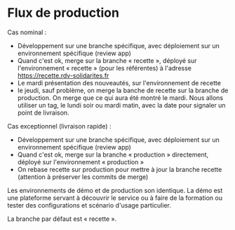 # Flux de production

Cas nominal : 

* Développement sur une branche spécifique, avec déploiement sur un environnement spécifique \(review app\)
* Quand c'est ok, merge sur la branche « recette », déployé sur l'environnement « recette » \(pour les référentes\) à l'adresse https://recette.rdv-solidarites.fr
* Le mardi présentation des nouveautés, sur l'environnement de recette
* le jeudi, sauf problème, on merge la banche de recette sur la branche de production. On merge que ce qui aura été montré le mardi. Nous allons utiliser un tag, le lundi soir ou mardi matin, avec la date pour signaler un point de livraison.

Cas exceptionnel \(livraison rapide\) :

* Développement sur une branche spécifique, avec déploiement sur un environnement spécifique \(review app\)
* Quand c'est ok, merge sur la branche « production » directement, déployé sur l'environnement « production »
* On rebase recette sur production pour mettre à jour la branche recette \(attention à préserver les commits de merge\)

Les environnements de démo et de production son identique. La démo est une plateforme servant à découvrir le service ou à faire de la formation ou tester des configurations et scénario d'usage particulier.

La branche par défaut est « recette ».

